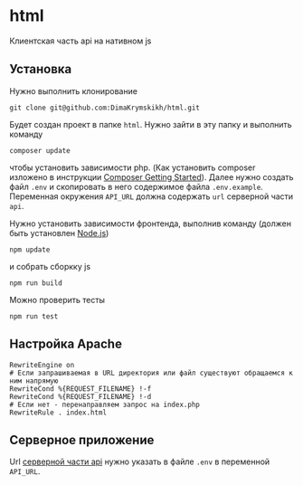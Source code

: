 # html
Клиентская часть api на нативном js

## Установка
Нужно выполнить клонирование
```
git clone git@github.com:DimaKrymskikh/html.git
```
Будет создан проект в папке `html`.
Нужно зайти в эту папку и выполнить команду
```
composer update
```
чтобы установить зависимости php.
(Как установить composer изложено в инструкции [Composer Getting Started](https://getcomposer.org/doc/00-intro.md)).
Далее нужно создать файл `.env` и скопировать в него содержимое файла `.env.example`. Переменная окружения `API_URL` должна содержать `url` серверной части `api`.

Нужно установить зависимости фронтенда, выполнив команду (должен быть установлен [Node.js](https://nodejs.org/en/))
```
npm update
```
и собрать сборкку js
```
npm run build
```
Можно проверить тесты
```
npm run test
```

## Настройка Apache
```
RewriteEngine on
# Если запрашиваемая в URL директория или файл существуют обращаемся к ним напрямую
RewriteCond %{REQUEST_FILENAME} !-f
RewriteCond %{REQUEST_FILENAME} !-d
# Если нет - перенаправляем запрос на index.php
RewriteRule . index.html
```

## Серверное приложение
Url [серверной части api](https://github.com/DimaKrymskikh/api) нужно указать в файле `.env` в переменной `API_URL`.
